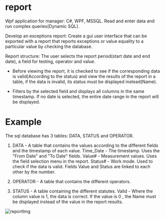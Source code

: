 # report
Wpf application for manager: C#, WPF, MSSQL.
Read and enter data and run complex queries(Dynamic SQL).

Develop an exceptions report:
Create a gui user interface that can be exported with a report that reports exceptions or value equality to a particular value by checking the database.


Report structure:
The user selects the report period(start date and end date), a field for testing, operator and value.

- Before viewing the report, it is checked to see if the corresponding data is valid(According to the status) and view the results of the report in a table, if the data is invalid, its status must be displayed instead(Name).

- Filters by the selected field and displays all columns in the same timestamp. If no date is selected, the entire date range in the report will be displayed.

# Example



The sql database has 3 tables: DATA, STATUS and OPERATOR.

1. DATA - A table that contains the values according to the different fields and the timestamp of each value.
Time_Date - The timestamp. Uses the "From Date" and "To Date" fields.
Value# - Measurement values. Uses the field selection menu in the report.
Status# - Work mode. Used to check if the data is valid.
Fields Value and Status are linked to each other by the number.

2. OPERATOR - A table that contains the different operators.

3. STATUS - A table containing the different statutes.
Valid - Where the column value is 1, the data is correct.
If the value is 0 , the Name must be displayed instead of the value in the report results.

![‏‏reportImg](https://user-images.githubusercontent.com/64954264/127173583-cc25a721-e27a-45e4-8625-30ec85aae4fc.PNG)

